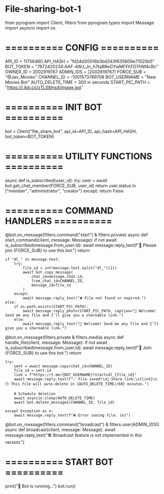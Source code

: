 # File-sharing-bot-1

from pyrogram import Client, filters
from pyrogram.types import Message
import asyncio
import os

# ========== CONFIG ==========
API_ID = 11756460
API_HASH = "fd24d30016b3bd343f635609e71020b5"
BOT_TOKEN = "7872420234:AAF-4WJ_Jn_h7taBReGYwMFFhTD7hNf4cRc"
OWNER_ID = 2002919767
ADMIN_IDS = [2002919767]
FORCE_SUB = "@Jax_Movies"
CHANNEL_ID = -1001573789708
BOT_USERNAME = "New Movies Bot"
AUTO_DELETE_TIME = 300 in seconds
START_PIC_PATH = "https://i.ibb.co/zTLS8ms4/image.jpg"

# ========== INIT BOT ==========
bot = Client("file_share_bot", api_id=API_ID, api_hash=API_HASH, bot_token=BOT_TOKEN)


# ========== UTILITY FUNCTIONS ==========
async def is_subscribed(user_id):
    try:
        user = await bot.get_chat_member(FORCE_SUB, user_id)
        return user.status in ("member", "administrator", "creator")
    except:
        return False


# ========== COMMAND HANDLERS ==========
@bot.on_message(filters.command("start") & filters.private)
async def start_command(client, message: Message):
    if not await is_subscribed(message.from_user.id):
        await message.reply_text(f"📢 Please join {FORCE_SUB} to use this bot.")
        return

    if "dl_" in message.text:
        try:
            file_id = int(message.text.split("dl_")[1])
            await bot.copy_message(
                chat_id=message.chat.id,
                from_chat_id=CHANNEL_ID,
                message_id=file_id
            )
        except:
            await message.reply_text("❌ File not found or expired.")
    else:
        if os.path.exists(START_PIC_PATH):
            await message.reply_photo(START_PIC_PATH, caption="👋 Welcome! Send me any file and I’ll give you a shareable link.")
        else:
            await message.reply_text("👋 Welcome! Send me any file and I’ll give you a shareable link.")


@bot.on_message(filters.private & filters.media)
async def handle_file(client, message: Message):
    if not await is_subscribed(message.from_user.id):
        await message.reply_text(f"📢 Join {FORCE_SUB} to use this bot.")
        return

    try:
        sent = await message.copy(chat_id=CHANNEL_ID)
        file_id = sent.id
        link = f"https://t.me/{BOT_USERNAME}?start=dl_{file_id}"
        await message.reply_text(f"✅ File saved!\n🔗 Share link:\n{link}\n🕒 This file will auto-delete in {AUTO_DELETE_TIME//60} minutes.")

        # Schedule deletion
        await asyncio.sleep(AUTO_DELETE_TIME)
        await bot.delete_messages(CHANNEL_ID, file_id)

    except Exception as e:
        await message.reply_text(f"❌ Error saving file: {e}")


@bot.on_message(filters.command("broadcast") & filters.user(ADMIN_IDS))
async def broadcast(client, message: Message):
    await message.reply_text("🛠 Broadcast feature is not implemented in this version.")


# ========== START BOT ==========
print("🚀 Bot is running...")
bot.run()
